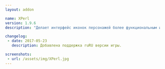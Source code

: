 ```yaml
---
layout: addon

name: XPerl
version: 1.9.6
description: "Делает интерфейс иконок персонажей более функциональным и практичным, а главное красивым. Кроме того что вы можете включить или отключить отображение всех положительных и отрицательных эффектов на игроках. Также еще можете перемещать панели, изменять их стиль, размер и прочие атрибуты: такие как цель цели, или дальность для исцеления."

changelog:
 - date: 2017-05-23
   description: Добавлена поддержка ruRU версии игры.

screenshots:
 - url: /assets/img/XPerl.jpg
---
```

